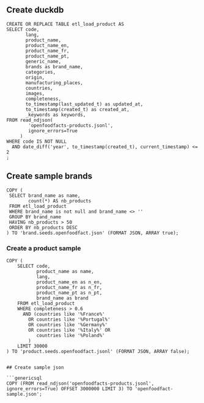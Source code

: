 
## Create duckdb

```genericsql
CREATE OR REPLACE TABLE etl_load_product AS
SELECT code,
       lang,
       product_name,
       product_name_en,
       product_name_fr,
       product_name_pt,
       generic_name,
       brands as brand_name,
       categories,
       origin,
       manufacturing_places,
       countries,
       images,
       completeness,
       to_timestamp(last_updated_t) as updated_at,
       to_timestamp(created_t) as created_at,
       _keywords as keywords,
FROM read_ndjson(
        'openfoodfacts-products.jsonl',
        ignore_errors=True
     )
WHERE code IS NOT NULL 
  AND date_diff('year', to_timestamp(created_t), current_timestamp) <= 2
;
```

## Create sample brands

```genericsql
COPY (
 SELECT brand_name as name, 
        count(*) AS nb_products 
 FROM etl_load_product 
 WHERE brand_name is not null and brand_name <> '' 
 GROUP BY brand_name
 HAVING nb_products > 50
 ORDER BY nb_products DESC    
) TO 'brand.seeds.openfoodfact.json' (FORMAT JSON, ARRAY true);
```

### Create a product sample

```genericsql
COPY (
    SELECT code,
           product_name as name,
           lang,
           product_name_en as n_en,
           product_name_fr as n_fr,
           product_name_pt as n_pt,
           brand_name as brand        
    FROM etl_load_product
    WHERE completeness > 0.6
      AND (countries like '%France%'
        OR countries like '%Portugal%'
        OR countries like '%Germany%'
        OR countries like '%Italy%' OR
           countries like '%Poland%'
        )
    LIMIT 30000    
) TO 'product.seeds.openfoodfact.jsonl' (FORMAT JSON, ARRAY false);
```


```genericsql

## Create sample json

```genericsql
COPY (FROM read_ndjson('openfoodfacts-products.jsonl', ignore_errors=True) OFFSET 3000000 LIMIT 3) TO 'openfoodfact-sample.json';
```